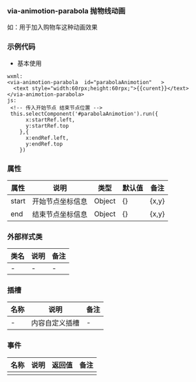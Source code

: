 ### via-animotion-parabola  抛物线动画
   如：用于加入购物车这种动画效果


### 示例代码
* 基本使用
  
```
wxml:
<via-animotion-parabola  id="parabolaAnimotion"   >
  <text style="width:60rpx;height:60rpx;">{{curent}}</text>
</via-animotion-parabola>
js:
 <!-- 传入开始节点 结束节点位置 -->
 this.selectComponent('#parabolaAnimotion').run({
      x:startRef.left,
      y:startRef.top
    },{
      x:endRef.left,
      y:endRef.top
    })

```
 
 

### 属性
| 属性 | 说明 | 类型 | 默认值 | 备注 |
| --- | --- | --- | --- | --- |
| start |  开始节点坐标信息 |  Object | {} | {x,y} |
| end |  结束节点坐标信息 |  Object | {} | {x,y} |
 
 
 

 
 

### 外部样式类
| 类名 | 说明 | 备注 | 
| --- | --- | --- |
| - | - | - |
 

### 插槽
| 名称 | 说明 | 备注 |
| --- | --- | --- |
|  -  |  内容自定义插槽 |   - |
 


### 事件
| 名称 | 说明 | 返回值 | 备注 |
| --- | --- | --- | --- |
|  |  |  |  | |
 
  
